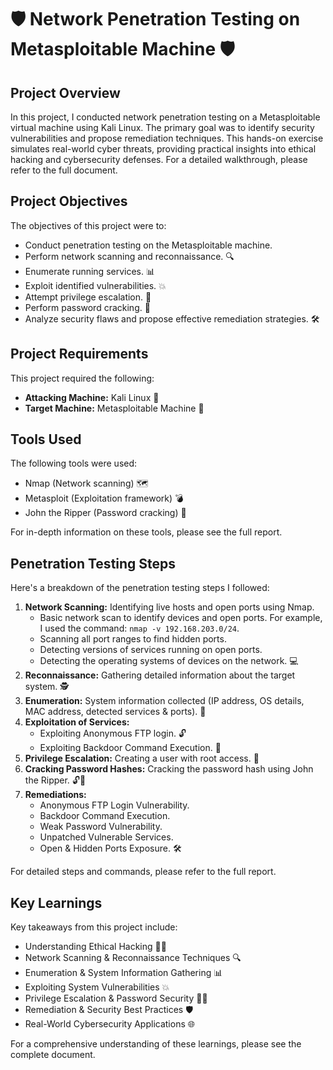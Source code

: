 # 🛡️ Network Penetration Testing on Metasploitable Machine 🛡️

## Project Overview

In this project, I conducted network penetration testing on a Metasploitable virtual machine using Kali Linux. The primary goal was to identify security vulnerabilities and propose remediation techniques. This hands-on exercise simulates real-world cyber threats, providing practical insights into ethical hacking and cybersecurity defenses. For a detailed walkthrough, please refer to the full document.

## Project Objectives

The objectives of this project were to:

* Conduct penetration testing on the Metasploitable machine.
* Perform network scanning and reconnaissance. 🔍
* Enumerate running services. 📊
* Exploit identified vulnerabilities. 💥
* Attempt privilege escalation. 🚀
* Perform password cracking. 🔑
* Analyze security flaws and propose effective remediation strategies. 🛠️

## Project Requirements

This project required the following:

* **Attacking Machine:** Kali Linux 🐧
* **Target Machine:** Metasploitable Machine 🎯

## Tools Used

The following tools were used:

* Nmap (Network scanning) 🗺️
* Metasploit (Exploitation framework) 💣
* John the Ripper (Password cracking) 🔑

For in-depth information on these tools, please see the full report.

## Penetration Testing Steps

Here's a breakdown of the penetration testing steps I followed:

1.  **Network Scanning:** Identifying live hosts and open ports using Nmap.
    * Basic network scan to identify devices and open ports. For example, I used the command: `nmap -v 192.168.203.0/24`.
    * Scanning all port ranges to find hidden ports.
    * Detecting versions of services running on open ports.
    * Detecting the operating systems of devices on the network. 💻
2.  **Reconnaissance:** Gathering detailed information about the target system. 🕵️
3.  **Enumeration:** System information collected (IP address, OS details, MAC address, detected services & ports). 📝
4.  **Exploitation of Services:**
    * Exploiting Anonymous FTP login. 🔓
    * Exploiting Backdoor Command Execution. 🚪
5.  **Privilege Escalation:** Creating a user with root access. 👑
6.  **Cracking Password Hashes:** Cracking the password hash using John the Ripper. 🔓🔑
7.  **Remediations:**
    * Anonymous FTP Login Vulnerability.
    * Backdoor Command Execution.
    * Weak Password Vulnerability.
    * Unpatched Vulnerable Services.
    * Open & Hidden Ports Exposure. 🛠️

For detailed steps and commands, please refer to the full report.

## Key Learnings

Key takeaways from this project include:

* Understanding Ethical Hacking 👨‍💻
* Network Scanning & Reconnaissance Techniques 🔍
* Enumeration & System Information Gathering 📊
* Exploiting System Vulnerabilities 💥
* Privilege Escalation & Password Security 🚀🔑
* Remediation & Security Best Practices 🛡️
* Real-World Cybersecurity Applications 🌐

For a comprehensive understanding of these learnings, please see the complete document.

